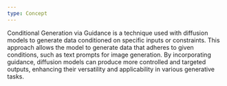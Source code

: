 ```yaml
---
type: Concept
---
```


Conditional Generation via Guidance is a technique used with diffusion models to generate data conditioned on specific inputs or constraints. This approach allows the model to generate data that adheres to given conditions, such as text prompts for image generation. By incorporating guidance, diffusion models can produce more controlled and targeted outputs, enhancing their versatility and applicability in various generative tasks.